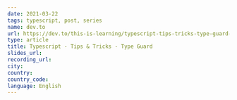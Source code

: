 ```yaml
---
date: 2021-03-22
tags: typescript, post, series
name: dev.to
url: https://dev.to/this-is-learning/typescript-tips-tricks-type-guard-50e5
type: article
title: Typescript - Tips & Tricks - Type Guard
slides_url:
recording_url:
city:
country:
country_code:
language: English
---
```

